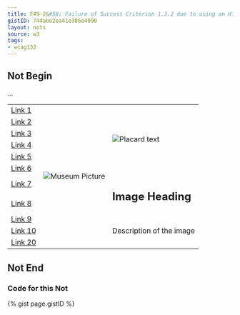 ```yaml
---
title: F49-2&#58; Failure of Success Criterion 1.3.2 due to using an HTML layout table that does not make sense when linearized
gistID: 744abe2ea41e386e4090
layout: nots
source: w3
tags:
- wcag132
---
```


<h2 aria-describedby="{{ page.gistID }}">Not Begin</h2>
<div class="rendered-not">
<table>
<tr>
	<td><a href="#">Link 1</a></td>
	<td rowspan="20"><img src="img.png" alt="Museum Picture"></td>
	<td rowspan="6"><img src="placard.png" alt="Placard text"></td> 
</tr> 
<tr>
	<td><a href="#">Link 2</a></td>
</tr>
<tr>
	<td><a href="#">Link 3</a></td>
</tr>
<tr>
	<td><a href="#">Link 4</a></td>
</tr>
<tr>
	<td><a href="#">Link 5</a></td>
</tr>
<tr>
	<td><a href="#">Link 6</a></td>
</tr>
<tr>
	<td><a href="#">Link 7</a></td>
	<td rowspan="2"><h2>Image Heading</h2></td> 
</tr> 
<tr>
	<td><a href="#">Link 8</a></td>
</tr>
<tr>
	<td><a href="#">Link 9</a></td>
	<td rowspan="12">Description of the image</td> 
</tr> 
<tr>
	<td><a href="#">Link 10</a></td>
</tr>
 ...
<tr>
	<td><a href="#">Link 20</a></td>
</tr>
</table>
</div> <!-- rendered-not -->

<h2 aria-describedby="{{ page.gistID }}">Not End</h2>

<h3 aria-describedby="{{ page.gistID }}">Code for this Not</h3>
{% gist page.gistID %}